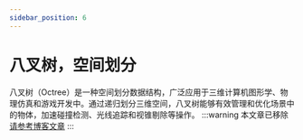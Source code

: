 ```yaml
---
sidebar_position: 6
---
```

# 八叉树，空间划分
八叉树（Octree）是一种空间划分数据结构，广泛应用于三维计算机图形学、物理仿真和游戏开发中。通过递归划分三维空间，八叉树能够有效管理和优化场景中的物体，加速碰撞检测、光线追踪和视锥剔除等操作。
:::warning
本文章已移除[请参考博客文章](/blog/OctreeNode)
:::

